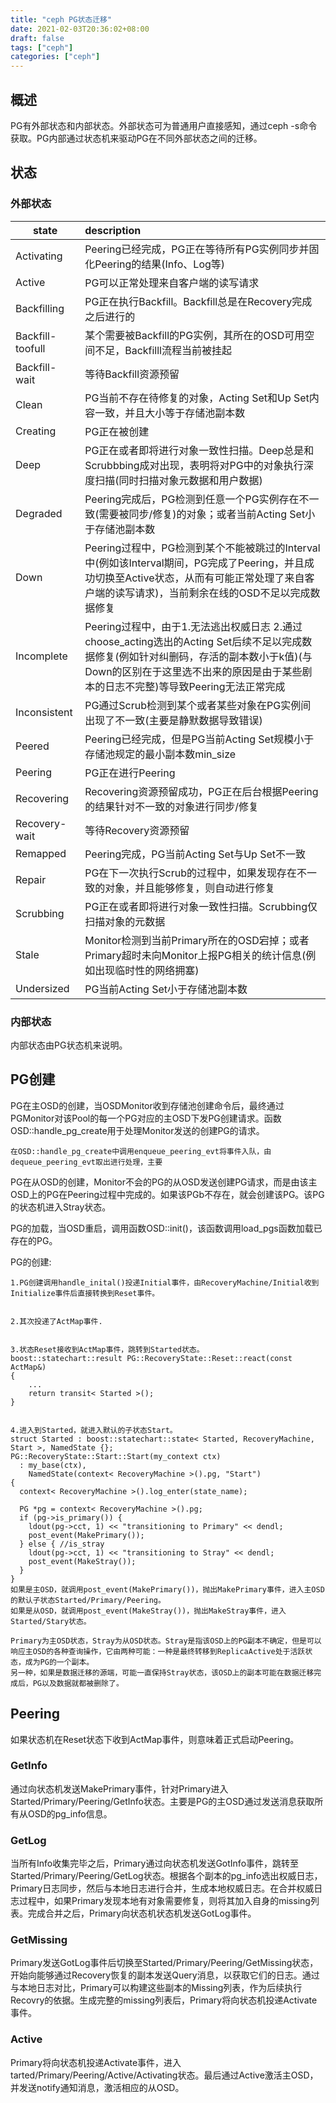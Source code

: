 ```yaml
---
title: "ceph PG状态迁移"
date: 2021-02-03T20:36:02+08:00
draft: false
tags: ["ceph"]
categories: ["ceph"]
---
```


## 概述

PG有外部状态和内部状态。外部状态可为普通用户直接感知，通过ceph -s命令获取。PG内部通过状态机来驱动PG在不同外部状态之间的迁移。

## 状态

### 外部状态

| state		   | description 		   |   
| -----------------|:------------------------------|
| Activating	   | Peering已经完成，PG正在等待所有PG实例同步并固化Peering的结果(Info、Log等) |
| Active	   | PG可以正常处理来自客户端的读写请求 |
| Backfilling	   | PG正在执行Backfill。Backfill总是在Recovery完成之后进行的 |
| Backfill-toofull | 某个需要被Backfill的PG实例，其所在的OSD可用空间不足，Backfilll流程当前被挂起 |
| Backfill-wait	   | 等待Backfill资源预留 |
| Clean	           | PG当前不存在待修复的对象，Acting Set和Up Set内容一致，并且大小等于存储池副本数 |
| Creating	   | PG正在被创建 |
| Deep 	           | PG正在或者即将进行对象一致性扫描。Deep总是和Scrubbbing成对出现，表明将对PG中的对象执行深度扫描(同时扫描对象元数据和用户数据) |
| Degraded 	   | Peering完成后，PG检测到任意一个PG实例存在不一致(需要被同步/修复)的对象；或者当前Acting Set小于存储池副本数 |
| Down		   | Peering过程中，PG检测到某个不能被跳过的Interval中(例如该Interval期间，PG完成了Peering，并且成功切换至Active状态，从而有可能正常处理了来自客户端的读写请求)，当前剩余在线的OSD不足以完成数据修复 |
| Incomplete       | Peering过程中，由于1.无法逃出权威日志 2.通过choose_acting选出的Acting Set后续不足以完成数据修复(例如针对纠删码，存活的副本数小于k值)(与Down的区别在于这里选不出来的原因是由于某些剧本的日志不完整)等导致Peering无法正常完成 |
| Inconsistent     | PG通过Scrub检测到某个或者某些对象在PG实例间出现了不一致(主要是静默数据导致错误) |
| Peered           | Peering已经完成，但是PG当前Acting Set规模小于存储池规定的最小副本数min_size |
| Peering	   | PG正在进行Peering |
| Recovering       | Recovering资源预留成功，PG正在后台根据Peering的结果针对不一致的对象进行同步/修复 |
| Recovery-wait    | 等待Recovery资源预留 |
| Remapped	   | Peering完成，PG当前Acting Set与Up Set不一致 |
| Repair	   | PG在下一次执行Scrub的过程中，如果发现存在不一致的对象，并且能够修复，则自动进行修复 |
| Scrubbing	   | PG正在或者即将进行对象一致性扫描。Scrubbing仅扫描对象的元数据 |
| Stale 	   | Monitor检测到当前Primary所在的OSD宕掉；或者Primary超时未向Monitor上报PG相关的统计信息(例如出现临时性的网络拥塞) |
| Undersized	   | PG当前Acting Set小于存储池副本数 |

### 内部状态

内部状态由PG状态机来说明。

## PG创建

PG在主OSD的创建，当OSDMonitor收到存储池创建命令后，最终通过PGMonitor对该Pool的每一个PG对应的主OSD下发PG创建请求。函数OSD::handle_pg_create用于处理Monitor发送的创建PG的请求。

```
在OSD::handle_pg_create中调用enqueue_peering_evt将事件入队，由dequeue_peering_evt取出进行处理，主要

```


PG在从OSD的创建，Monitor不会的PG的从OSD发送创建PG请求，而是由该主OSD上的PG在Peering过程中完成的。如果该PGb不存在，就会创建该PG。该PG的状态机进入Stray状态。

PG的加载，当OSD重启，调用函数OSD::init()，该函数调用load_pgs函数加载已存在的PG。

PG的创建:

```
1.PG创建调用handle_inital()投递Initial事件，由RecoveryMachine/Initial收到Initialize事件后直接转换到Reset事件。


2.其次投递了ActMap事件.


3.状态Reset接收到ActMap事件，跳转到Started状态。
boost::statechart::result PG::RecoveryState::Reset::react(const ActMap&)
{
    ...
    return transit< Started >();
}


4.进入到Started，就进入默认的子状态Start。
struct Started : boost::statechart::state< Started, RecoveryMachine, Start >, NamedState {};
PG::RecoveryState::Start::Start(my_context ctx) 
  : my_base(ctx),
    NamedState(context< RecoveryMachine >().pg, "Start")
{
  context< RecoveryMachine >().log_enter(state_name);

  PG *pg = context< RecoveryMachine >().pg;
  if (pg->is_primary()) {
    ldout(pg->cct, 1) << "transitioning to Primary" << dendl;
    post_event(MakePrimary());
  } else { //is_stray
    ldout(pg->cct, 1) << "transitioning to Stray" << dendl;
    post_event(MakeStray());
  }
}
如果是主OSD，就调用post_event(MakePrimary())，抛出MakePrimary事件，进入主OSD的默认子状态Started/Primary/Peering。
如果是从OSD，就调用post_event(MakeStray())，抛出MakeStray事件，进入Started/Stary状态。

Primary为主OSD状态，Stray为从OSD状态。Stray是指该OSD上的PG副本不确定，但是可以响应主OSD的各种查询操作，它由两种可能：一种是最终转移到ReplicaActive处于活跃状态，成为PG的一个副本。
另一种，如果是数据迁移的源端，可能一直保持Stray状态，该OSD上的副本可能在数据迁移完成后，PG以及数据就都被删除了。
```

## Peering

如果状态机在Reset状态下收到ActMap事件，则意味着正式启动Peering。


### GetInfo

通过向状态机发送MakePrimary事件，针对Primary进入Started/Primary/Peering/GetInfo状态。主要是PG的主OSD通过发送消息获取所有从OSD的pg_info信息。

### GetLog

当所有Info收集完毕之后，Primary通过向状态机发送GotInfo事件，跳转至Started/Primary/Peering/GetLog状态。根据各个副本的pg_info选出权威日志，Primary日志同步，然后与本地日志进行合并，生成本地权威日志。在合并权威日志过程中，如果Primary发现本地有对象需要修复，则将其加入自身的missing列表。完成合并之后，Primary向状态机状态机发送GotLog事件。

### GetMissing

Primary发送GotLog事件后切换至Started/Primary/Peering/GetMissing状态，开始向能够通过Recovery恢复的副本发送Query消息，以获取它们的日志。通过与本地日志对比，Primary可以构建这些副本的Missing列表，作为后续执行Recovry的依据。生成完整的missing列表后，Primary将向状态机投递Activate事件。



### Active

Primary将向状态机投递Activate事件，进入tarted/Primary/Peering/Active/Activating状态。最后通过Active激活主OSD，并发送notify通知消息，激活相应的从OSD。




